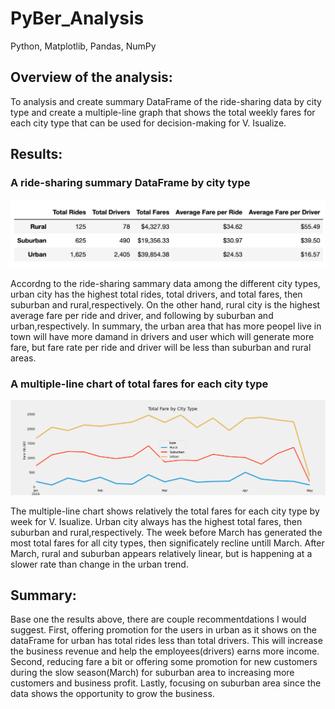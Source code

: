 # PyBer_Analysis
Python, Matplotlib, Pandas, NumPy

## Overview of the analysis:

To analysis and create summary DataFrame of the ride-sharing data by city type and create a multiple-line graph that shows the total weekly fares for each city type that can be used for decision-making for V. Isualize.


## Results:

### A ride-sharing summary DataFrame by city type
![A ride-sharing summary DataFrame by city type](https://github.com/Poonsri14/PyBer_Analysis/blob/main/Resources/ride_sharing_summary.png)

Accordng to the ride-sharing sammary data among the different city types, urban city has the highest total rides, total drivers, and total fares, then suburban and rural,respectively. On the other hand, rural city is the highest average fare per ride and driver, and following by suburban and urban,respectively. In summary, the urban area that has more peopel live in town will have more damand in drivers and user which will generate more fare, but fare rate per ride and driver will be less than suburban and rural areas.


### A multiple-line chart of total fares for each city type
![A multiple-line chart of total fares for each city type](https://github.com/Poonsri14/PyBer_Analysis/blob/main/Resources/PyBer_fare_summary.png)

The multiple-line chart shows relatively the total fares for each city type by week for V. Isualize. 
Urban city always has the highest total fares, then suburban and rural,respectively. The week before March has generated the most total fares for all city types, then significately recline untill March. After March, rural and suburban appears relatively linear, but is happening at a slower rate than change in the urban trend.

 

## Summary:
Base one the results above, there are couple recommentdations I would suggest. First, offering promotion for the users in urban as it shows on the dataFrame for urban has total rides less than total drivers. This will increase the business revenue and help the employees(drivers) earns more income. 
Second, reducing fare a bit or offering some promotion for new customers during the slow season(March) for suburban area to increasing more customers and business profit. Lastly, focusing on suburban area since the data shows the opportunity to grow the business. 

